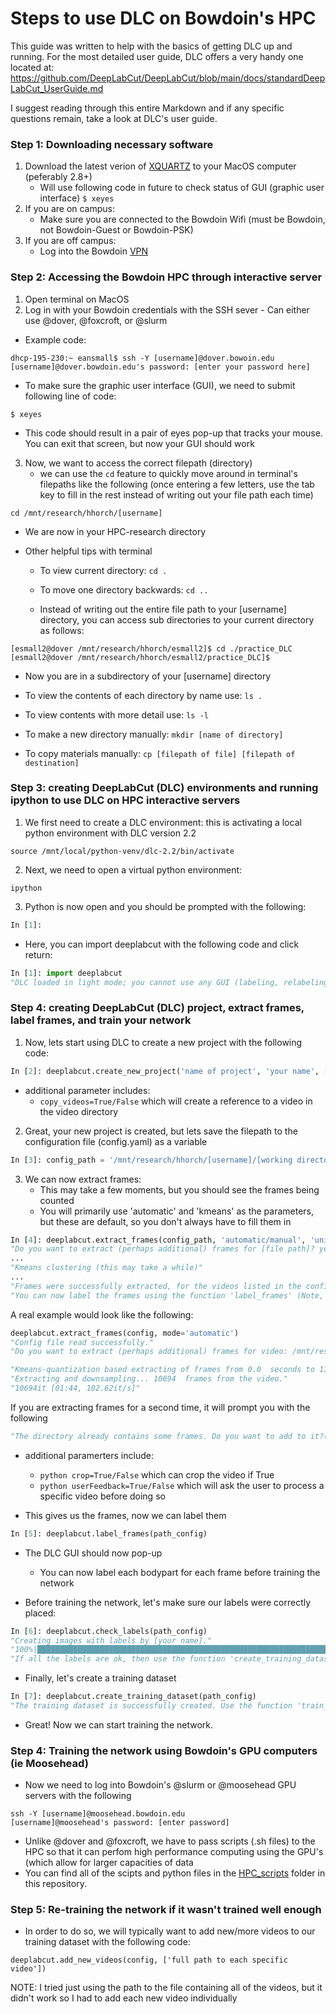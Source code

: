 # Steps to use DLC on Bowdoin's HPC

This guide was written to help with the basics of getting DLC up and running. For the most detailed user guide, DLC offers a very handy one located at: https://github.com/DeepLabCut/DeepLabCut/blob/main/docs/standardDeepLabCut_UserGuide.md

I suggest reading through this entire Markdown and if any specific questions remain, take a look at DLC's user guide.

### Step 1: Downloading necessary software
  1. Download the latest verion of [XQUARTZ](https://www.xquartz.org/) to your MacOS computer (peferably 2.8+)
     - Will use following code in future to check status of GUI (graphic user interface) ``` $ xeyes ```
  2. If you are on campus:
     - Make sure you are connected to the Bowdoin Wifi (must be Bowdoin, not Bowdoin-Guest or Bowdoin-PSK)
  3. If you are off campus:
     - Log into the Bowdoin [VPN](https://bowdoin.teamdynamix.com/TDClient/1814/Portal/KB/ArticleDet?ID=99743)


### Step 2: Accessing the Bowdoin HPC through interactive server
  1. Open terminal on MacOS
  2. Log in with your Bowdoin credentials with the SSH sever
    -   Can either use @dover, @foxcroft, or @slurm

  -  Example code:
  ```terminal
  dhcp-195-230:~ eansmall$ ssh -Y [username]@dover.bowoin.edu
  [username]@dover.bowdoin.edu's password: [enter your password here]
  ```
  - To make sure the graphic user interface (GUI), we need to submit following line of code:
  ```
  $ xeyes
  ```
  - This code should result in a pair of eyes pop-up that tracks your mouse. You can exit that screen, but now your GUI should work
  
  3. Now, we want to access the correct filepath (directory)
      - we can use the ```cd``` feature to quickly move around in terminal's filepaths like the following (once entering a few letters, use the tab key to       fill in the rest instead of writing out your file path each time)
  ``` terminal
  cd /mnt/research/hhorch/[username]
  ```
  - We are now in your HPC-research directory

  - Other helpful tips with terminal

      - To view current directory: ```cd .```
  
      - To move one directory backwards: ```cd ..```
  
      - Instead of writing out the entire file path to your [username] directory, you can access sub directories to your current directory as follows:
  ```
  [esmall2@dover /mnt/research/hhorch/esmall2]$ cd ./practice_DLC
  [esmall2@dover /mnt/research/hhorch/esmall2/practice_DLC]$
  ```
  - Now you are in a subdirectory of your [username] directory
  
  - To view the contents of each directory by name use: ```ls .```
  
  - To view contents with more detail use: ```ls -l```
  
  - To make a new directory manually: ```mkdir [name of directory]```
        
  - To copy materials manually: ```cp [filepath of file] [filepath of destination]```
      

### Step 3: creating DeepLabCut (DLC) environments and running ipython to use DLC on HPC interactive servers

1. We first need to create a DLC environment: this is activating a local python environment with DLC version 2.2

``` source /mnt/local/python-venv/dlc-2.2/bin/activate ```

2. Next, we need to open a virtual python environment:

``` ipython ```

3. Python is now open and you should be prompted with the following:

```python
In [1]: 
```
- Here, you can import deeplabcut with the following code and click return:

```python
In [1]: import deeplabcut
"DLC loaded in light mode; you cannot use any GUI (labeling, relabeling and standalone GUI)"
```

### Step 4: creating DeepLabCut (DLC) project, extract frames, label frames, and train your network
1. Now, lets start using DLC to create a new project with the following code:
```python
In [2]: deeplabcut.create_new_project('name of project', 'your name', ['complete file path to video'], (optional) working_directory='file path to where you want project saved')
```
  - additional parameter includes:
      - ```copy_videos=True/False``` which will create a reference to a video in the video directory

2. Great, your new project is created, but lets save the filepath to the configuration file (config.yaml) as a variable

```python
In [3]: config_path = '/mnt/research/hhorch/[username]/[working directory]' 
```

3. We can now extract frames:
    - This may take a few moments, but you should see the frames being counted
    - You will primarily use 'automatic' and 'kmeans' as the parameters, but these are default, so you don't always have to fill them in
 
```python
In [4]: deeplabcut.extract_frames(config_path, 'automatic/manual', 'uniform/kmeans')
"Do you want to extract (perhaps additional) frames for [file path]? yes/no" yes 
...
"Kmeans clustering (this may take a while)"
...
"Frames were successfully extracted, for the videos listed in the config.yaml file."
"You can now label the frames using the function 'label_frames' (Note, you should label frames extracted from diverse videos (and many videos; we do not recommend training on single videos!))."
```

A real example would look like the following: 
```python
deeplabcut.extract_frames(config, mode='automatic')
"Config file read successfully."
"Do you want to extract (perhaps additional) frames for video: /mnt/research/hhorch/esmall2/Explore-the-space/stim01-trained-ELS-2022-06-09/videos/2020-10-27 09-38-34 201026UM1 stim01.mkv ? yes/no" [type your response here] yes

"Kmeans-quantization based extracting of frames from 0.0  seconds to 178.23  seconds."
"Extracting and downsampling... 10694  frames from the video."
"10694it [01:44, 102.62it/s]"
```
If you are extracting frames for a second time, it will prompt you with the following
```python
"The directory already contains some frames. Do you want to add to it?(yes/no): yes"
```
 
  - additional paramerters include: 
    - ```python crop=True/False``` which can crop the video if True
    - ```python userFeedback=True/False``` which will ask the user to process a specific video before doing so

  - This gives us the frames, now we can label them

```python
In [5]: deeplabcut.label_frames(path_config)
```
  - The DLC GUI should now pop-up
    - You can now label each bodypart for each frame before training the network

  - Before training the network, let's make sure our labels were correctly placed:

```python
In [6]: deeplabcut.check_labels(path_config)
"Creating images with labels by [your name]."
"100%|████████████████████████████████████████████████████████████████████████████| 19/19 [00:13<00:00,  1.41it/s]"
"If all the labels are ok, then use the function 'create_training_dataset' to create the training dataset!"
```

  - Finally, let's create a training dataset
```python
In [7]: deeplabcut.create_training_dataset(path_config)
"The training dataset is successfully created. Use the function 'train_network' to start training. Happy training!"
```
  - Great! Now we can start training the network.
  

### Step 4: Training the network using Bowdoin's GPU computers (ie Moosehead)

- Now we need to log into Bowdoin's @slurm or @moosehead GPU servers with the following

``` 
ssh -Y [username]@moosehead.bowdoin.edu
[username]@moosehead's password: [enter password]
```
  - Unlike @dover and @foxcroft, we have to pass scripts (.sh files) to the HPC so that it can perfom high performance computing using the GPU's (which     allow for larger capacities of data
  - You can find all of the scipts and python files in the [HPC_scripts](https://github.com/esmall2023/DLC_HPC/tree/main/HPC_scripts) folder in this repository.


### Step 5: Re-training the network if it wasn't trained well enough

- In order to do so, we will typically want to add new/more videos to our training dataset with the following code:

```
deeplabcut.add_new_videos(config, ['full path to each specific video'])
```

NOTE: I tried just using the path to the file containing all of the videos, but it didn't work so I had to add each new video individually



  


